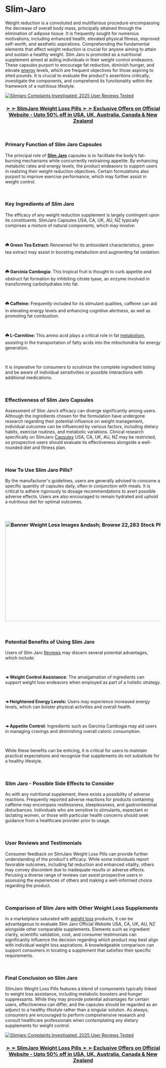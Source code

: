 # Slim-Jaro

<p>Weight reduction is a convoluted and multifarious procedure encompassing the decrease of overall body mass, principally attained through the elimination of adipose tissue. It is frequently sought for numerous motivations, including enhanced health, elevated physical fitness, improved self-worth, and aesthetic aspirations. Comprehending the fundamental elements that affect weight reduction is crucial for anyone aiming to attain and sustain a healthy weight. Slim Jaro is promoted as a nutritional supplement aimed at aiding individuals in their weight control endeavors. These capsules purport to encourage fat reduction, diminish hunger, and elevate&nbsp;<a href="https://naturesgardencbd.dk/slim-jaro/">energy</a>&nbsp;levels, which are frequent objectives for those aspiring to shed pounds. It is crucial to evaluate the product's assertions critically, investigate the components, and comprehend its functionality within the framework of a nutritious lifestyle.</p>
<p><a href="https://slimmjaro.com/go/checkout/"><img src="https://cdn.prod.website-files.com/680e30a01cee1884a2ae0a9d/680e3121e59ad688180ff8fe_Slimjaro-Teaser.jpeg" alt="Slimjaro Complaints Investigated: 2025 User Reviews Tested" border="0" /></a></p>
<h3 style="text-align: center;"><u><strong><a href="https://slimmjaro.com/go/checkout/">➢ ➢ SlimJaro Weight Loss Pills ➢ ➢ Exclusive Offers on Official Website - Upto 50% off in USA, UK, Australia, Canada &amp; New Zealand</a></strong></u></h3>
<p>&nbsp;</p>
<h3><strong>Primary Function of Slim Jaro Capsules&nbsp;</strong></h3>
<p>The principal role of&nbsp;<strong><a href="https://slimmjaro.com/">Slim Jaro</a></strong>&nbsp;capsules is to facilitate the body&rsquo;s fat-burning mechanisms while concurrently restraining appetite. By enhancing metabolic rates and energy levels, the product endeavors to support users in realizing their weight reduction objectives. Certain formulations also purport to improve exercise performance, which may further assist in weight control.</p>
<p>&nbsp;</p>
<h3><strong>Key Ingredients of Slim Jaro&nbsp;</strong></h3>
<p>The efficacy of any weight reduction supplement is largely contingent upon its constituents. SlimJaro Capsules USA, CA, UK, AU, NZ typically comprises a mixture of natural components, which may involve:</p>
<p>&nbsp;</p>
<p><strong>☘️ Green Tea Extract:&nbsp;</strong>Renowned for its antioxidant characteristics, green tea extract may assist in boosting metabolism and augmenting fat oxidation.</p>
<p>&nbsp;</p>
<p><strong>☘️ Garcinia Cambogia:</strong>&nbsp;This tropical fruit is thought to curb appetite and obstruct fat formation by inhibiting citrate lyase, an enzyme involved in transforming carbohydrates into fat.</p>
<p>&nbsp;</p>
<p><strong>☘️ Caffeine:</strong>&nbsp;Frequently included for its stimulant qualities, caffeine can aid in elevating energy levels and enhancing cognitive alertness, as well as promoting fat combustion.</p>
<p>&nbsp;</p>
<p><strong>☘️ L-Carnitine:&nbsp;</strong>This amino acid plays a critical role in fat&nbsp;<a href="https://pureslim-x.dk/slimjaro/">metabolism</a>, assisting in the transportation of fatty acids into the mitochondria for energy generation.</p>
<p>&nbsp;</p>
<p>It is imperative for consumers to scrutinize the complete ingredient listing and be aware of individual sensitivities or possible interactions with additional medications.</p>
<p>&nbsp;</p>
<h3><strong>Effectiveness of Slim Jaro Capsules&nbsp;</strong></h3>
<p>Assessment of Slim Jaro&rsquo;s efficacy can diverge significantly among users. Although the ingredients chosen for the formulation have undergone research regarding their potential influence on weight management, individual outcomes can be influenced by various factors, including dietary habits, exercise routines, and metabolic variations. Clinical research specifically on SlimJaro&nbsp;<a href="https://lumileann.co.uk/slimjaro/">Capsules</a>&nbsp;USA, CA, UK, AU, NZ may be restricted, so prospective users should evaluate its effectiveness alongside a well-rounded diet and fitness plan.</p>
<p>&nbsp;</p>
<h3><strong>How To Use Slim Jaro Pills?</strong></h3>
<p>By the manufacturer's guidelines, users are generally advised to consume a specific quantity of capsules daily, often in conjunction with meals. It is critical to adhere rigorously to dosage recommendations to avert possible adverse effects. Users are also encouraged to remain hydrated and uphold a nutritious diet for optimal outcomes.</p>
<p>&nbsp;</p>
<h3><strong><a href="https://slimmjaro.com/go/checkout/"><img src="https://cdn.prod.website-files.com/680e30a01cee1884a2ae0a9d/680e312113f08e88ca2a88d1_360_F_361363413_5lCvKFOLTEuSCUUGKDHaE2HvhL1LeBGa.jpeg" alt="Banner Weight Loss Images &amp;ndash; Browse 22,283 Stock Photos, Vectors, and Video  | Adobe Stock" width="888" height="323" border="0" /></a></strong></h3>
<p>&nbsp;</p>
<h3><strong>Potential Benefits of Using Slim Jaro&nbsp;</strong></h3>
<p>Users of Slim Jaro&nbsp;<a href="https://franksfreycbd.nl/slimjaro/">Reviews</a>&nbsp;may discern several potential advantages, which include:</p>
<p>&nbsp;</p>
<p><strong>➜ Weight Control Assistance</strong>: The amalgamation of ingredients can support weight loss endeavors when employed as part of a holistic strategy.</p>
<p>&nbsp;</p>
<p><strong>➜ Heightened Energy Levels:</strong>&nbsp;Users may experience increased energy levels, which can bolster physical activities and overall health.</p>
<p>&nbsp;</p>
<p><strong>➜ Appetite Control:</strong>&nbsp;Ingredients such as Garcinia Cambogia may aid users in managing cravings and diminishing overall caloric consumption.</p>
<p>&nbsp;</p>
<p>While these benefits can be enticing, it is critical for users to maintain practical expectations and recognize that supplements do not substitute for a healthy lifestyle.</p>
<p>&nbsp;</p>
<h3><strong>Slim Jaro - Possible Side Effects to Consider</strong></h3>
<p>As with any nutritional supplement, there exists a possibility of adverse reactions. Frequently reported adverse reactions for products containing caffeine may encompass restlessness, sleeplessness, and gastrointestinal disturbances. Individuals who are sensitive to stimulants, expectant or lactating women, or those with particular health concerns should seek guidance from a healthcare provider prior to usage.</p>
<p>&nbsp;</p>
<h3><strong>User Reviews and Testimonials</strong></h3>
<p>Consumer feedback on SlimJaro Weight Loss Pills can provide further understanding of the product's efficacy. While some individuals report favorable outcomes, including fat reduction and enhanced vitality, others may convey discontent due to inadequate results or adverse effects. Perusing a diverse range of reviews can assist prospective users in assessing the experiences of others and making a well-informed choice regarding the product.</p>
<p>&nbsp;</p>
<h3><strong>Comparison of Slim Jaro with Other Weight Loss Supplements&nbsp;</strong></h3>
<p>In a marketplace saturated with&nbsp;<a href="https://supraketogummies.com/supra-deutschland/">weight loss</a>&nbsp;products, it can be advantageous to evaluate Slim Jaro Official Website USA, CA, UK, AU, NZ alongside other comparable supplements. Elements such as ingredient clarity, scientific validation, cost, and consumer testimonials can significantly influence the decision regarding which product may best align with individual weight loss aspirations. A knowledgeable comparison can support consumers in locating a supplement that satisfies their specific requirements.</p>
<p>&nbsp;</p>
<h3><strong>Final Conclusion on Slim Jaro&nbsp;</strong></h3>
<p>SlimJaro Weight Loss Pills features a blend of components typically linked to weight loss assistance, including metabolic boosters and hunger suppressants. While they may provide potential advantages for certain users, effectiveness can differ, and the capsules should be regarded as an adjunct to a healthy lifestyle rather than a singular solution. As always, consumers are encouraged to perform comprehensive research and consult healthcare professionals when contemplating any dietary supplements for weight control.</p>
<p><a href="https://slimmjaro.com/go/checkout/"><img src="https://cdn.prod.website-files.com/680e30a01cee1884a2ae0a9d/680e312174d687afe25fcf8f_Slimjaro-Pricing.jpeg" alt="Slimjaro Complaints Investigated: 2025 User Reviews Tested" border="0" /></a></p>
<h3 style="text-align: center;"><u><strong><a href="https://slimmjaro.com/go/checkout/">➢ ➢ SlimJaro Weight Loss Pills ➢ ➢ Exclusive Offers on Official Website - Upto 50% off in USA, UK, Australia, Canada &amp; New Zealand</a></strong></u></h3>
